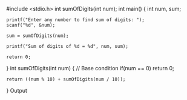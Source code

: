 
 
#include <stdio.h>
int sumOfDigits(int num);
int main()
{
    int num, sum;
    
    printf("Enter any number to find sum of digits: ");
    scanf("%d", &num);
    
    sum = sumOfDigits(num);
    
    printf("Sum of digits of %d = %d", num, sum);
    
    return 0;
}
int sumOfDigits(int num)
{
    // Base condition
    if(num == 0)
        return 0;
        
    return ((num % 10) + sumOfDigits(num / 10));
}
Output
